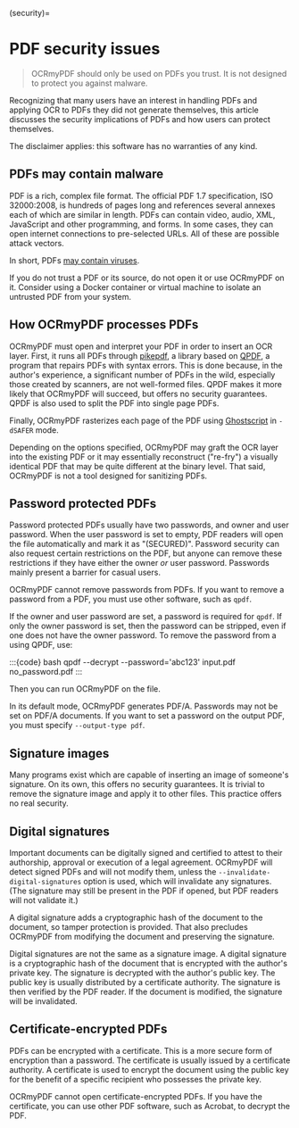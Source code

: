 (security)=

# PDF security issues

> OCRmyPDF should only be used on PDFs you trust. It is not designed to
> protect you against malware.

Recognizing that many users have an interest in handling PDFs and
applying OCR to PDFs they did not generate themselves, this article
discusses the security implications of PDFs and how users can protect
themselves.

The disclaimer applies: this software has no warranties of any kind.

## PDFs may contain malware

PDF is a rich, complex file format. The official PDF 1.7 specification,
ISO 32000:2008, is hundreds of pages long and references several annexes
each of which are similar in length. PDFs can contain video, audio, XML,
JavaScript and other programming, and forms. In some cases, they can
open internet connections to pre-selected URLs. All of these are
possible attack vectors.

In short, PDFs [may contain
viruses](https://security.stackexchange.com/questions/64052/can-a-pdf-file-contain-a-virus).

If you do not trust a PDF or its source, do not open it or use OCRmyPDF
on it. Consider using a Docker container or virtual machine to isolate
an untrusted PDF from your system.

## How OCRmyPDF processes PDFs

OCRmyPDF must open and interpret your PDF in order to insert an OCR
layer. First, it runs all PDFs through
[pikepdf](https://github.com/pikepdf/pikepdf), a library based on
[QPDF](https://github.com/qpdf/qpdf), a program that repairs PDFs with
syntax errors. This is done because, in the author\'s experience, a
significant number of PDFs in the wild, especially those created by
scanners, are not well-formed files. QPDF makes it more likely that
OCRmyPDF will succeed, but offers no security guarantees. QPDF is also
used to split the PDF into single page PDFs.

Finally, OCRmyPDF rasterizes each page of the PDF using
[Ghostscript](http://ghostscript.com/) in `-dSAFER` mode.

Depending on the options specified, OCRmyPDF may graft the OCR layer
into the existing PDF or it may essentially reconstruct (\"re-fry\") a
visually identical PDF that may be quite different at the binary level.
That said, OCRmyPDF is not a tool designed for sanitizing PDFs.

## Password protected PDFs

Password protected PDFs usually have two passwords, and owner and user
password. When the user password is set to empty, PDF readers will open
the file automatically and mark it as \"(SECURED)\". Password security
can also request certain restrictions on the PDF, but anyone can remove
these restrictions if they have either the owner *or* user password.
Passwords mainly present a barrier for casual users.

OCRmyPDF cannot remove passwords from PDFs. If you want to remove a
password from a PDF, you must use other software, such as `qpdf`.

If the owner and user password are set, a password is required for
`qpdf`. If only the owner password is set, then the password can be
stripped, even if one does not have the owner password. To remove the
password from a using QPDF, use:

:::{code} bash
qpdf --decrypt --password='abc123' input.pdf no_password.pdf
:::

Then you can run OCRmyPDF on the file.

In its default mode, OCRmyPDF generates PDF/A. Passwords may not be set
on PDF/A documents. If you want to set a password on the output PDF, you
must specify `--output-type pdf`.

## Signature images

Many programs exist which are capable of inserting an image of
someone\'s signature. On its own, this offers no security guarantees. It
is trivial to remove the signature image and apply it to other files.
This practice offers no real security.

## Digital signatures

Important documents can be digitally signed and certified to attest to
their authorship, approval or execution of a legal agreement. OCRmyPDF
will detect signed PDFs and will not modify them, unless the
`--invalidate-digital-signatures` option is used, which will invalidate
any signatures. (The signature may still be present in the PDF if
opened, but PDF readers will not validate it.)

A digital signature adds a cryptographic hash of the document to the
document, so tamper protection is provided. That also precludes OCRmyPDF
from modifying the document and preserving the signature.

Digital signatures are not the same as a signature image. A digital
signature is a cryptographic hash of the document that is encrypted with
the author\'s private key. The signature is decrypted with the author\'s
public key. The public key is usually distributed by a certificate
authority. The signature is then verified by the PDF reader. If the
document is modified, the signature will be invalidated.

## Certificate-encrypted PDFs

PDFs can be encrypted with a certificate. This is a more secure form of
encryption than a password. The certificate is usually issued by a
certificate authority. A certificate is used to encrypt the document
using the public key for the benefit of a specific recipient who
possesses the private key.

OCRmyPDF cannot open certificate-encrypted PDFs. If you have the
certificate, you can use other PDF software, such as Acrobat, to decrypt
the PDF.
